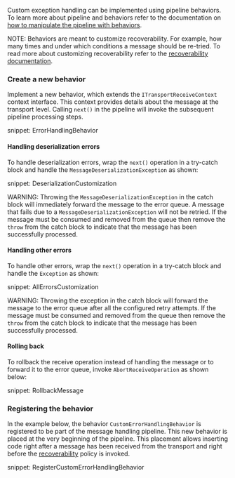 Custom exception handling can be implemented using pipeline behaviors. To learn more about pipeline and behaviors refer to the documentation on [how to manipulate the pipeline with behaviors](/nservicebus/pipeline/manipulate-with-behaviors.md).

NOTE: Behaviors are meant to customize recoverability. For example, how many times and under which conditions a message should be re-tried. To read more about customizing recoverability refer to the [recoverability documentation](/nservicebus/recoverability/).

### Create a new behavior

Implement a new behavior, which extends the `ITransportReceiveContext` context interface. This context provides details about the message at the transport level. Calling `next()` in the pipeline will invoke the subsequent pipeline processing steps.

snippet: ErrorHandlingBehavior

#### Handling deserialization errors

To handle deserialization errors, wrap the `next()` operation in a try-catch block and handle the `MessageDeserializationException` as shown:

snippet: DeserializationCustomization

WARNING: Throwing the `MessageDeserializationException` in the catch block will immediately forward the message to the error queue. A message that fails due to a `MessageDeserializationException` will not be retried. If the message must be consumed and removed from the queue then remove the `throw` from the catch block to indicate that the message has been successfully processed. 

#### Handling other errors

To handle other errors, wrap the `next()` operation in a try-catch block and handle the `Exception` as shown:

snippet: AllErrorsCustomization

WARNING: Throwing the exception in the catch block will forward the message to the error queue after all the configured retry attempts. If the message must be consumed and removed from the queue then remove the `throw` from the catch block to indicate that the message has been successfully processed.

#### Rolling back

To rollback the receive operation instead of handling the message or to forward it to the error queue, invoke `AbortReceiveOperation` as shown below:

snippet: RollbackMessage

### Registering the behavior

In the example below, the behavior `CustomErrorHandlingBehavior` is registered to be part of the message handling pipeline. This new behavior is placed at the very beginning of the pipeline. This placement allows inserting code right after a message has been received from the transport and right before the [recoverability](/nservicebus/recoverability/) policy is invoked.

snippet: RegisterCustomErrorHandlingBehavior
